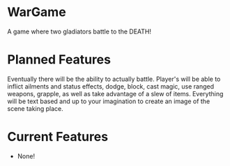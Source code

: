# WarGame
A game where two gladiators battle to the DEATH!

# Planned Features
Eventually there will be the ability to actually battle. Player's will be able to inflict ailments and status effects,
dodge, block, cast magic, use ranged weapons, grapple, as well as take advantage of a slew of items. Everything will be text based
and up to your imagination to create an image of the scene taking place.

# Current Features
* None!
